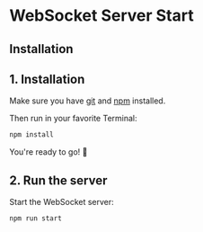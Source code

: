 # WebSocket Server Start

## Installation

## 1. Installation

Make sure you have [git](https://git-scm.com/downloads) and [npm](https://nodejs.org/en/download) installed.

Then run in your favorite Terminal:

```bash
npm install
```

You're ready to go! 🎉

## 2. Run the server

Start the WebSocket server:

```bash
npm run start
```
